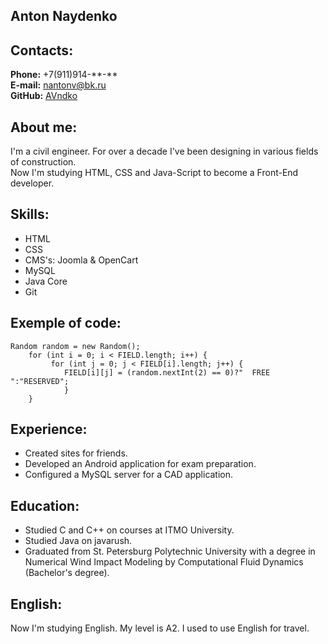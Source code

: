 ## Anton Naydenko

## Contacts:
__Phone:__ +7(911)914-\*\*-\*\*\
__E-mail:__ nantonv@bk.ru\
__GitHub:__ [AVndko](https://github.com/AVndko)

## About me:
I'm a civil engineer. For over a decade I've been designing in various fields of construction.\
Now I'm studying HTML, CSS and Java-Script to become a Front-End developer.

## Skills:
* HTML
* CSS
* CMS's: Joomla & OpenCart
* MySQL
* Java Core
* Git

## Exemple of code:
```
Random random = new Random();
    for (int i = 0; i < FIELD.length; i++) {
         for (int j = 0; j < FIELD[i].length; j++) {
            FIELD[i][j] = (random.nextInt(2) == 0)?"  FREE  ":"RESERVED";
            }
    }
```

## Experience:
* Created sites for friends.
* Developed an Android application for exam preparation.
* Configured a MySQL server for a CAD application.

## Education:
* Studied C and C++ on courses at ITMO University.
* Studied Java on javarush.
* Graduated from St. Petersburg Polytechnic University with a degree in Numerical Wind Impact Modeling by Computational Fluid Dynamics (Bachelor's degree).

## English:
Now I'm studying English. My level is A2. I used to use English for travel.